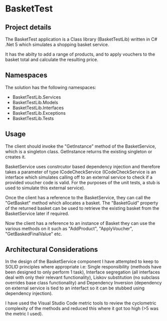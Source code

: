 # BasketTest

## Project details

The BasketTest application is a Class library (BasketTestLib) written in C# .Net 5 which simulates a shopping basket service.

It has the abilty to add a range of products, and to apply vouchers to the basket total and calculate the resulting price.

## Namespaces

The solution has the following namespaces:

- BasketTestLib.Services
- BasketTestLib.Models
- BasketTestLib.Interfaces
- BasketTestLib.Exceptions
- BasketTestLib.Tests

## Usage

The client should invoke the "GetInstance" method of the BasketService, which is a singleton class. GetInstance returns the existing singleton or creates it. 

 BasketService uses constrcutor based dependency injection and therefore takes a parameter of type ICodeCheckService (ICodeCheckService is an interface which simulates calling off to an external service to check if a provided voucher code is valid. For the purposes of the unit tests, a stub is used to simulate this external service).

Once the client has a reference to the BasketService, they can call the "GetBasket" method which allocates a basket. The "BasketGuid" property of the returned basket can be used to retrieve the existing basket from the BasketService later if required.

Now the client has a reference to an instance of Basket they can use the various methods on it such as "AddProduct", "ApplyVoucher", "GetBaskedFinalValue" etc.

## Architectural Considerations

In the design of the BasketService component I have attempted to keep to SOLID principles where appropriate i.e: Single responsibility (methods have been designed to only perform 1 task), Interface segregation (all interfaces deal with only their relevant functionality), Liskov substitution (no subclass overrides base class functionality) and Dependency Inversion (dependency on external service is tied to an interfact so it can be stubbed using dependency injection). 

I have used the Visual Studio Code metric tools to review the cyclometric complexity of the methods and reduced this where it got too high (>5 was the metric I used).

